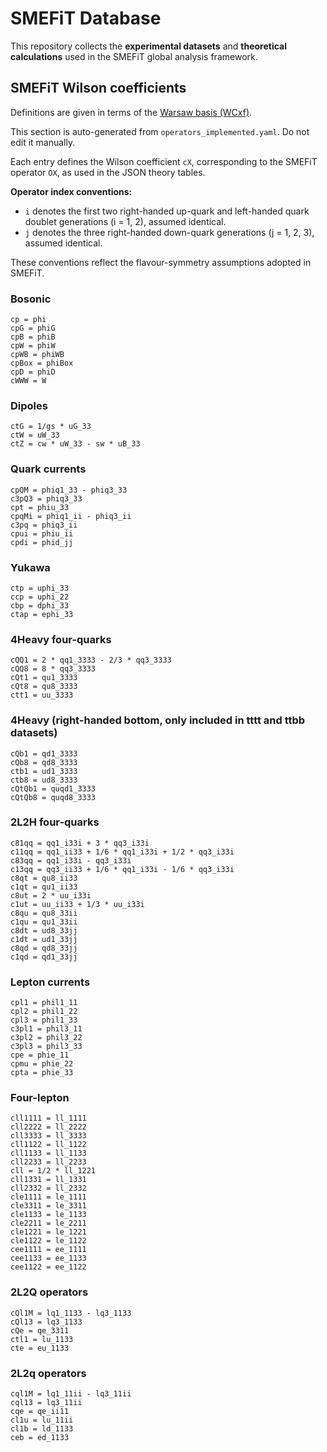 # SMEFiT Database

This repository collects the **experimental datasets** and **theoretical calculations** used in the SMEFiT global analysis framework.  

<!-- BEGIN: SMEFT-OPERATORS -->
## SMEFiT Wilson coefficients

Definitions are given in terms of the [Warsaw basis (WCxf)](https://wcxf.github.io/assets/pdf/SMEFT.Warsaw.pdf).

This section is auto-generated from `operators_implemented.yaml`. Do not edit it manually.

Each entry defines the Wilson coefficient `cX`, corresponding to the SMEFiT operator `OX`, as used in the JSON theory tables.

**Operator index conventions:**
- `i` denotes the first two right-handed up-quark and left-handed quark doublet generations (i = 1, 2), assumed identical.
- `j` denotes the three right-handed down-quark generations (j = 1, 2, 3), assumed identical.

These conventions reflect the flavour-symmetry assumptions adopted in SMEFiT.

### Bosonic

```text
cp = phi
cpG = phiG
cpB = phiB
cpW = phiW
cpWB = phiWB
cpBox = phiBox
cpD = phiD
cWWW = W
```

### Dipoles

```text
ctG = 1/gs * uG_33
ctW = uW_33
ctZ = cw * uW_33 - sw * uB_33
```

### Quark currents

```text
cpQM = phiq1_33 - phiq3_33
c3pQ3 = phiq3_33
cpt = phiu_33
cpqMi = phiq1_ii - phiq3_ii
c3pq = phiq3_ii
cpui = phiu_ii
cpdi = phid_jj
```

### Yukawa

```text
ctp = uphi_33
ccp = uphi_22
cbp = dphi_33
ctap = ephi_33
```

### 4Heavy four-quarks

```text
cQQ1 = 2 * qq1_3333 - 2/3 * qq3_3333
cQQ8 = 8 * qq3_3333
cQt1 = qu1_3333
cQt8 = qu8_3333
ctt1 = uu_3333
```

### 4Heavy (right-handed bottom, only included in tttt and ttbb datasets)

```text
cQb1 = qd1_3333
cQb8 = qd8_3333
ctb1 = ud1_3333
ctb8 = ud8_3333
cQtQb1 = quqd1_3333
cQtQb8 = quqd8_3333
```

### 2L2H four-quarks

```text
c81qq = qq1_i33i + 3 * qq3_i33i
c11qq = qq1_ii33 + 1/6 * qq1_i33i + 1/2 * qq3_i33i
c83qq = qq1_i33i - qq3_i33i
c13qq = qq3_ii33 + 1/6 * qq1_i33i - 1/6 * qq3_i33i
c8qt = qu8_ii33
c1qt = qu1_ii33
c8ut = 2 * uu_i33i
c1ut = uu_ii33 + 1/3 * uu_i33i
c8qu = qu8_33ii
c1qu = qu1_33ii
c8dt = ud8_33jj
c1dt = ud1_33jj
c8qd = qd8_33jj
c1qd = qd1_33jj
```

### Lepton currents

```text
cpl1 = phil1_11
cpl2 = phil1_22
cpl3 = phil1_33
c3pl1 = phil3_11
c3pl2 = phil3_22
c3pl3 = phil3_33
cpe = phie_11
cpmu = phie_22
cpta = phie_33
```

### Four-lepton

```text
cll1111 = ll_1111
cll2222 = ll_2222
cll3333 = ll_3333
cll1122 = ll_1122
cll1133 = ll_1133
cll2233 = ll_2233
cll = 1/2 * ll_1221
cll1331 = ll_1331
cll2332 = ll_2332
cle1111 = le_1111
cle3311 = le_3311
cle1133 = le_1133
cle2211 = le_2211
cle1221 = le_1221
cle1122 = le_1122
cee1111 = ee_1111
cee1133 = ee_1133
cee1122 = ee_1122
```

### 2L2Q operators

```text
cQl1M = lq1_1133 - lq3_1133
cQl13 = lq3_1133
cQe = qe_3311
ctl1 = lu_1133
cte = eu_1133
```

### 2L2q operators

```text
cql1M = lq1_11ii - lq3_11ii
cql13 = lq3_11ii
cqe = qe_ii11
cl1u = lu_11ii
cl1b = ld_1133
ceb = ed_1133
```


<!-- END: SMEFT-OPERATORS -->
